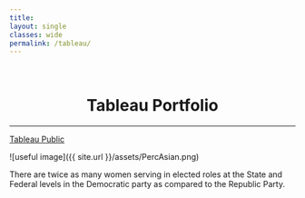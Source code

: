 ```yaml
---
title: 
layout: single
classes: wide
permalink: /tableau/
---
```

<br/> 


# <center> Tableau Portfolio </center>
- - -

[Tableau Public](https://public.tableau.com/app/profile/alex.balcazar)

![useful image]({{ site.url }}/assets/PercAsian.png)

There are twice as many women serving in elected roles at the State and Federal levels in the Democratic party as compared to the Republic Party.  
